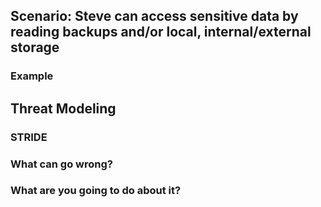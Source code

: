 ## Scenario: Steve can access sensitive data by reading backups and/or local, internal/external storage

### Example

## Threat Modeling

### STRIDE

### What can go wrong?

### What are you going to do about it?